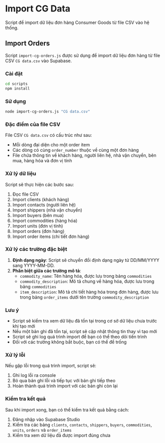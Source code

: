 # Import CG Data

Script để import dữ liệu đơn hàng Consumer Goods từ file CSV vào hệ thống.

## Import Orders

Script `import-cg-orders.js` được sử dụng để import dữ liệu đơn hàng từ file CSV `CG data.csv` vào Supabase.

### Cài đặt

```bash
cd scripts
npm install
```

### Sử dụng

```bash
node import-cg-orders.js "CG data.csv"
```

### Đặc điểm của file CSV

File CSV `CG data.csv` có cấu trúc như sau:
- Mỗi dòng đại diện cho một order item
- Các dòng có cùng `order_number` thuộc về cùng một đơn hàng
- File chứa thông tin về khách hàng, người liên hệ, nhà vận chuyển, bên mua, hàng hóa và đơn vị tính

### Xử lý dữ liệu

Script sẽ thực hiện các bước sau:
1. Đọc file CSV
2. Import clients (khách hàng)
3. Import contacts (người liên hệ)
4. Import shippers (nhà vận chuyển)
5. Import buyers (bên mua)
6. Import commodities (hàng hóa)
7. Import units (đơn vị tính)
8. Import orders (đơn hàng)
9. Import order items (chi tiết đơn hàng)

### Xử lý các trường đặc biệt

1. **Định dạng ngày**: Script sẽ chuyển đổi định dạng ngày từ DD/MM/YYYY sang YYYY-MM-DD.
2. **Phân biệt giữa các trường mô tả**:
   - `commodity_name`: Tên hàng hóa, được lưu trong bảng `commodities`
   - `commodity_description`: Mô tả chung về hàng hóa, được lưu trong bảng `commodities`
   - `item_description`: Mô tả chi tiết hàng hóa trong đơn hàng, được lưu trong bảng `order_items` dưới tên trường `commodity_description`

### Lưu ý

- Script sẽ kiểm tra xem dữ liệu đã tồn tại trong cơ sở dữ liệu chưa trước khi tạo mới
- Nếu một bản ghi đã tồn tại, script sẽ cập nhật thông tin thay vì tạo mới
- Script sẽ ghi log quá trình import để bạn có thể theo dõi tiến trình
- Đối với các trường không bắt buộc, bạn có thể để trống

### Xử lý lỗi

Nếu gặp lỗi trong quá trình import, script sẽ:
1. Ghi log lỗi ra console
2. Bỏ qua bản ghi lỗi và tiếp tục với bản ghi tiếp theo
3. Hoàn thành quá trình import với các bản ghi còn lại

### Kiểm tra kết quả

Sau khi import xong, bạn có thể kiểm tra kết quả bằng cách:
1. Đăng nhập vào Supabase Studio
2. Kiểm tra các bảng `clients`, `contacts`, `shippers`, `buyers`, `commodities`, `units`, `orders` và `order_items`
3. Kiểm tra xem dữ liệu đã được import đúng chưa
